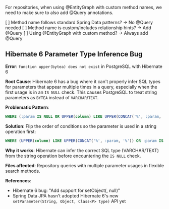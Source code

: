 For repositories, when using @EntityGraph with custom method names, we need to make sure to also add @Query annotations.

[ ] Method name follows standard Spring Data patterns? → No @Query needed
[ ] Method name is custom/includes relationship hints? → Add @Query
[ ] Using @EntityGraph with custom method? → Always add @Query

## Hibernate 6 Parameter Type Inference Bug

**Error**: `function upper(bytea) does not exist` in PostgreSQL with Hibernate 6

**Root Cause**: Hibernate 6 has a bug where it can't properly infer SQL types for parameters that appear multiple times in a query, especially when the first usage is in an `IS NULL` check. This causes PostgreSQL to treat string parameters as `BYTEA` instead of `VARCHAR`/`TEXT`.

**Problematic Pattern**:
```sql
WHERE (:param IS NULL OR UPPER(column) LIKE UPPER(CONCAT('%', :param, '%')))
```

**Solution**: Flip the order of conditions so the parameter is used in a string operation first:
```sql
WHERE (UPPER(column) LIKE UPPER(CONCAT('%', :param, '%')) OR :param IS NULL)
```

**Why it works**: Hibernate can infer the correct SQL type (VARCHAR/TEXT) from the string operation before encountering the `IS NULL` check.

**Files affected**: Repository queries with multiple parameter usages in flexible search methods.

**References**: 
- Hibernate 6 bug: "Add support for setObject(, null)"
- Spring Data JPA hasn't adopted Hibernate 6's new `setParameter(String, Object, Class<P> type)` API yet
